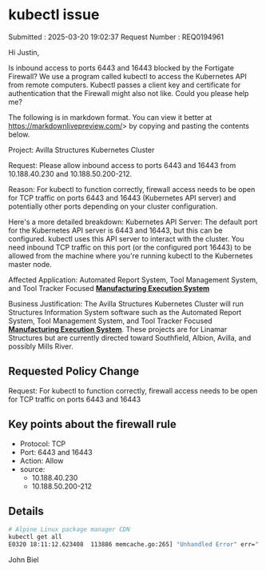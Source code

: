 # kubectl issue

Submitted : 2025-03-20 19:02:37
Request Number : REQ0194961

Hi Justin,

Is inbound access to ports 6443 and 16443 blocked by the Fortigate Firewall? We use a program called kubectl to access the Kubernetes API from remote computers.  Kubectl passes a client key and certificate for authentication that the Firewall might also not like. Could you please help me?

The following is in markdown format. You can view it better at <https://markdownlivepreview.com/>> by copying and pasting the contents below.

Project: Avilla Structures Kubernetes Cluster

Request: Please allow inbound access to ports 6443 and 16443 from 10.188.40.230 and 10.188.50.200-212.

Reason: For kubectl to function correctly, firewall access needs to be open for TCP traffic on ports 6443 and 16443 (Kubernetes API server) and potentially other ports depending on your cluster configuration.

Here's a more detailed breakdown:
Kubernetes API Server:
The default port for the Kubernetes API server is 6443 and 16443, but this can be configured.
kubectl uses this API server to interact with the cluster.
You need inbound TCP traffic on this port (or the configured port 16443) to be allowed from the machine where you're running kubectl to the Kubernetes master node.

Affected Application: Automated Report System, Tool Management System, and Tool Tracker Focused **[Manufacturing Execution System](https://www.ibm.com/think/topics/mes-system)**

Business Justification: The Avilla Structures Kubernetes Cluster will run Structures Information System software such as the Automated Report System, Tool Management System, and Tool Tracker Focused **[Manufacturing Execution System](https://www.ibm.com/think/topics/mes-system)**. These projects are for Linamar Structures but are currently directed toward Southfield, Albion, Avilla, and possibly Mills River.

## Requested Policy Change

Request: For kubectl to function correctly, firewall access needs to be open for TCP traffic on ports 6443 and 16443

## Key points about the firewall rule

- Protocol: TCP
- Port: 6443 and 16443
- Action: Allow
- source:
  - 10.188.40.230
  - 10.188.50.200-212

## Details

```bash
# Alpine Linux package manager CDN
kubectl get all 
E0320 18:11:12.623408  113886 memcache.go:265] "Unhandled Error" err=" couldn't get current server API group list: Get \"https://10.188.50.214:16443/api?timeout=32s\": dial tcp 10.188.50.214:16443: i/o timeout"

```

John Biel
